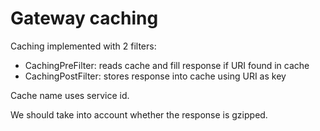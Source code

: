 # Gateway caching

Caching implemented with 2 filters:

- CachingPreFilter: reads cache and fill response if URI found in cache
- CachingPostFilter: stores response into cache using URI as key

Cache name uses service id.

We should take into account whether the response is gzipped.
